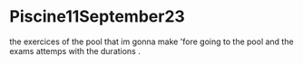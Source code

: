# Piscine11September23
the exercices of the pool that im gonna make 'fore going to the pool and the exams attemps with the durations .

